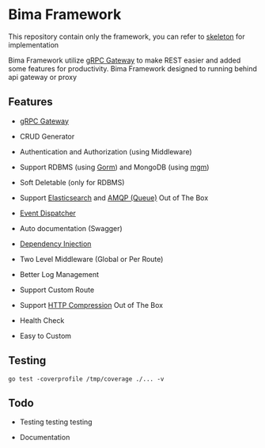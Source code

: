 # Bima Framework

This repository contain only the framework, you can refer to [skeleton](https://github.com/KejawenLab/skeleton) for implementation

Bima Framework utilize [gRPC Gateway](https://grpc-ecosystem.github.io/grpc-gateway) to make REST easier and added some features for productivity. Bima Framework designed to running behind api gateway or proxy

## Features

- [gRPC Gateway](https://grpc-ecosystem.github.io/grpc-gateway)

- CRUD Generator

- Authentication and Authorization (using Middleware)

- Support RDBMS (using [Gorm](https://gorm.io)) and MongoDB (using [mgm](https://github.com/Kamva/mgm))

- Soft Deletable (only for RDBMS)

- Support [Elasticsearch](github.com/olivere/elastic) and [AMQP (Queue)](github.com/ThreeDotsLabs/watermill) Out of The Box

- [Event Dispatcher](https://en.wikipedia.org/wiki/Observer_pattern)

- Auto documentation (Swagger)

- [Dependency Injection](https://github.com/sarulabs/dingo)

- Two Level Middleware (Global or Per Route)

- Better Log Management

- Support Custom Route

- Support [HTTP Compression](https://github.com/CAFxX/httpcompression) Out of The Box

- Health Check

- Easy to Custom

## Testing

`go test -coverprofile /tmp/coverage ./... -v`

## Todo

- Testing testing testing

- Documentation

